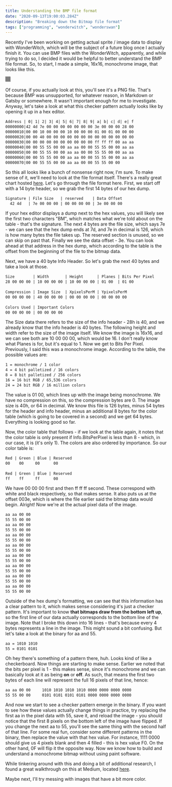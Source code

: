 ```yaml
---
title: Understanding the BMP file format
date: "2020-09-13T19:00:03.284Z"
description: "Breaking down the Bitmap file format"
tags: ["programming", "wonderwitch", "wonderswan"]
---
```


Recently I've been working on getting actual sprite / image data to display with
WonderWitch, which will be the subject of a future blog once I actually finish it.
You can use BMP files with the WonderWitch, apparently, and while trying to do so,
I decided it would be helpful to better understand the BMP file format.  So, to start,
I made a simple, 16x16, monochrome image, that looks like this.

![Checker](checker.png)

Of course, if you actually look at this, you'll see it's a PNG file.  That's because
BMP was unsupported, for whatever reason, in Markdown or Gatsby or somewhere.  It wasn't
important enough for me to investigate.  Anyway, let's take a look at what this
checker pattern actually looks like by opening it up in a hex editor.

```
Address | 0| 1| 2| 3| 4| 5| 6| 7| 8| 9| a| b| c| d| e| f
00000000|42 4d 7e 00 00 00 00 00 00 00 3e 00 00 00 28 00
00000010|00 00 10 00 00 00 10 00 00 00 01 00 01 00 00 00
00000020|00 00 40 00 00 00 00 00 00 00 00 00 00 00 00 00
00000030|00 00 00 00 00 00 00 00 00 00 ff ff ff 00 aa aa
00000040|00 00 55 55 00 00 aa aa 00 00 55 55 00 00 aa aa
00000050|00 00 55 55 00 00 aa aa 00 00 55 55 00 00 aa aa
00000060|00 00 55 55 00 00 aa aa 00 00 55 55 00 00 aa aa
00000070|00 00 55 55 00 00 aa aa 00 00 55 55 00 00
```

So this all looks like a bunch of nonsense right now, I'm sure.  To make sense of it,
we'll need to look at the file format itself.  There's a really great chart hosted
[here](http://www.ece.ualberta.ca/~elliott/ee552/studentAppNotes/2003_w/misc/bmp_file_format/bmp_file_format.htm).
Let's go through the file format here.  First, we start off with a 14 byte header, so
we grab the first 14 bytes of our hex dump.

```
Signature | File Size   | reserved    | Data Offset
  42 4d   | 7e 00 00 00 | 00 00 00 00 | 3e 00 00 00
```

If your hex editor displays a dump next to the hex values, you will likely see the first
two characters "BM", which matches what we're told about on the table - that's the signature.
The next 4 bytes are the file size, which says 7e - we can see that the hex dump ends at 7d, and
7e in decimal is 126, which is how many bytes the file takes up.  The reserved section is unused,
so we can skip on past that.  Finally we see the data offset - 3e.  You can look ahead at that
address in the hex dump, which according to the table is the offset from the beginning of the file
to the bitmap data.

Next, we have a 40 byte Info Header.  So let's grab the next 40 bytes and take a look at those.

```
Size        | Width       | Height      | Planes | Bits Per Pixel
28 00 00 00 | 10 00 00 00 | 10 00 00 00 | 01 00  | 01 00         

Compression | Image Size  | XpixelsPerM | YpixelsPerM
00 00 00 00 | 40 00 00 00 | 00 00 00 00 | 00 00 00 00

Colors Used | Important Colors
00 00 00 00 | 00 00 00 00
```

The Size data there refers to the size of the info header - 28h is 40, and we already know that
the info header is 40 bytes.  The following height and width refer to the size of the image itself.
We know the image is 16x16, and we can see both are 10 00 00 00, which would be 16.  I don't
really know what Planes is for, but it's equal to 1.  Now we get to Bits Per Pixel.  Previously, I
said this was a monochrome image.  According to the table, the possible values are:

```
1 = monochrome / 1 color
4 = 4 bit palletized / 16 colors
8 = 8 bit palletized / 256 colors
16 = 16 bit RGB / 65,536 colors
24 = 24 bit RGB / 16 million colors
```

The value is 01 00, which lines up with the image being monochrome.  We have no compression on this,
so the compression bytes are 0.  The image size is 40h, or 64 in decimal.  We know this file is
126 bytes, minus 54 bytes for the header and info header, minus an additional 8 bytes for the color table
(which is going to be covered in a second) and we get 64 bytes.  Everything is looking good so far.

Now, the color table that follows - if we look at the table again, it notes that the color table is
only present if Info.BitsPerPixel is less than 8 - which, in our case, it is (it's only 1).  The
colors are also ordered by importance.  So our color table is:

```
Red | Green | Blue | Reserved 
00    00     00      00

Red | Green | Blue | Reserved
ff    ff     ff      00
```

We have 00 00 00 first and then ff ff ff second.  These correspond with white and black respectively,
so that makes sense.  It also puts us at the offset 003e, which is where the file earlier said the
bitmap data would begin.  Alright!  Now we're at the actual pixel data of the image.

```
aa aa 00 00 
55 55 00 00
aa aa 00 00 
55 55 00 00
aa aa 00 00 
55 55 00 00
aa aa 00 00 
55 55 00 00
aa aa 00 00 
55 55 00 00
aa aa 00 00 
55 55 00 00
aa aa 00 00 
55 55 00 00
aa aa 00 00 
55 55 00 00
```

Outside of the hex dump's formatting, we can see that this information has a clear pattern to it, which
makes sense considering it's just a checker pattern.  It's important to know **that bitmaps draw from the
bottom left up**, so the first line of our data actually corresponds to the bottom line of the image.  Note
that I broke this down into 16 lines - that's because every 4 bytes represents a line in the image.  This
might sound a bit confusing.  But let's take a look at the binary for aa and 55.

```
aa = 1010 1010
55 = 0101 0101
```

Oh hey there's something of a pattern there, huh.  Looks kind of like a checkerboard.  Now things are starting
to make sense.  Earlier we noted that the bits per pixel is 1 - this makes sense, since it's monochrome
and we can basically look at it as being **on** or **off**.  As such, that means the first two bytes of each
line will represent the full 16 pixels of that line, hence:

```
aa aa 00 00 	1010 1010 1010 1010 0000 0000 0000 0000
55 55 00 00     0101 0101 0101 0101 0000 0000 0000 0000
```

And now we start to see a checker pattern emerge in the binary.  If you want to see how these values
actually change things in practice, try replacing the first aa in the pixel data with 55, save it,
and reload the image - you should notice that the first 8 pixels on the bottom left of the image have
flipped.  If you change the next aa to 55, you'll see the same thing with the second half of that
line.  For some real fun, consider some different patterns in the binary, then replace the value with
that hex value.  For instance, 1111 0000 should give us 4 pixels blank and then 4 filled - this is hex
value F0.  On the other hand, 0F will flip it the opposite way.  Now we know how to build and
understand a monochrome bitmap without using paint software.

While tinkering around with this and doing a bit of additional research, I found a great walkthrough
on this at Medium, located [here](https://medium.com/sysf/bits-to-bitmaps-a-simple-walkthrough-of-bmp-image-format-765dc6857393).

Maybe next, I'll try messing with images that have a bit more color.